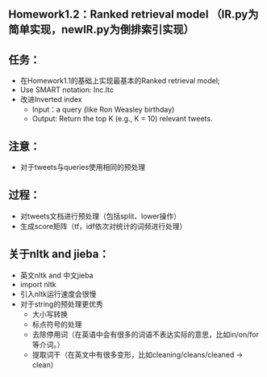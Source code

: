 Homework1.2：Ranked retrieval model   （IR.py为简单实现，newIR.py为倒排索引实现）
---
## 任务：
- 在Homework1.1的基础上实现最基本的Ranked retrieval model;
- Use SMART notation: lnc.ltc 
- 改进Inverted index
   + Input：a query (like Ron Weasley birthday) 
   + Output: Return the top K (e.g., K = 10) relevant tweets. 
## 注意：
- 对于tweets与queries使用相同的预处理
## 过程：
- 对tweets文档进行预处理（包括split、lower操作）
- 生成score矩阵（tf，idf依次对统计的词频进行处理）
## 关于nltk and jieba：
- 英文nltk and 中文jieba
- import nltk
- 引入nltk运行速度会很慢
- 对于string的预处理更优秀
   + 大小写转换
   + 标点符号的处理
   + 去除停用词（在英语中会有很多的词语不表达实际的意思，比如in/on/for等介词。）
   + 提取词干（在英文中有很多变形，比如cleaning/cleans/cleaned -> clean）

